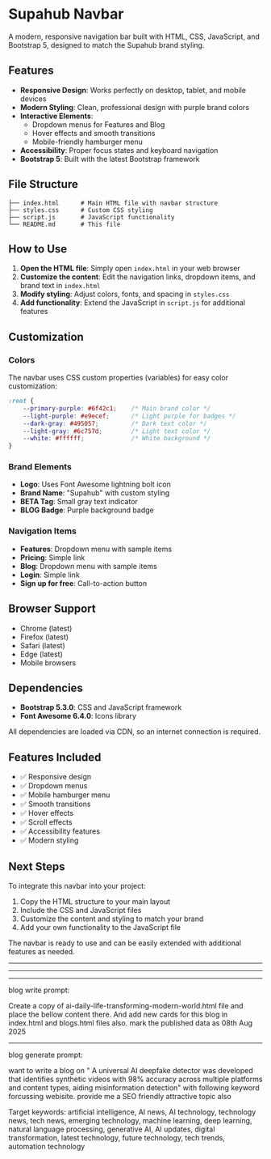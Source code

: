 # Supahub Navbar

A modern, responsive navigation bar built with HTML, CSS, JavaScript, and Bootstrap 5, designed to match the Supahub brand styling.

## Features

- **Responsive Design**: Works perfectly on desktop, tablet, and mobile devices
- **Modern Styling**: Clean, professional design with purple brand colors
- **Interactive Elements**: 
  - Dropdown menus for Features and Blog
  - Hover effects and smooth transitions
  - Mobile-friendly hamburger menu
- **Accessibility**: Proper focus states and keyboard navigation
- **Bootstrap 5**: Built with the latest Bootstrap framework

## File Structure

```
├── index.html      # Main HTML file with navbar structure
├── styles.css      # Custom CSS styling
├── script.js       # JavaScript functionality
└── README.md       # This file
```

## How to Use

1. **Open the HTML file**: Simply open `index.html` in your web browser
2. **Customize the content**: Edit the navigation links, dropdown items, and brand text in `index.html`
3. **Modify styling**: Adjust colors, fonts, and spacing in `styles.css`
4. **Add functionality**: Extend the JavaScript in `script.js` for additional features

## Customization

### Colors
The navbar uses CSS custom properties (variables) for easy color customization:

```css
:root {
    --primary-purple: #6f42c1;    /* Main brand color */
    --light-purple: #e9ecef;      /* Light purple for badges */
    --dark-gray: #495057;         /* Dark text color */
    --light-gray: #6c757d;        /* Light text color */
    --white: #ffffff;             /* White background */
}
```

### Brand Elements
- **Logo**: Uses Font Awesome lightning bolt icon
- **Brand Name**: "Supahub" with custom styling
- **BETA Tag**: Small gray text indicator
- **BLOG Badge**: Purple background badge

### Navigation Items
- **Features**: Dropdown menu with sample items
- **Pricing**: Simple link
- **Blog**: Dropdown menu with sample items
- **Login**: Simple link
- **Sign up for free**: Call-to-action button

## Browser Support

- Chrome (latest)
- Firefox (latest)
- Safari (latest)
- Edge (latest)
- Mobile browsers

## Dependencies

- **Bootstrap 5.3.0**: CSS and JavaScript framework
- **Font Awesome 6.4.0**: Icons library

All dependencies are loaded via CDN, so an internet connection is required.

## Features Included

- ✅ Responsive design
- ✅ Dropdown menus
- ✅ Mobile hamburger menu
- ✅ Smooth transitions
- ✅ Hover effects
- ✅ Scroll effects
- ✅ Accessibility features
- ✅ Modern styling

## Next Steps

To integrate this navbar into your project:

1. Copy the HTML structure to your main layout
2. Include the CSS and JavaScript files
3. Customize the content and styling to match your brand
4. Add your own functionality to the JavaScript file

The navbar is ready to use and can be easily extended with additional features as needed. 


---------------------------------
---------------------------------
---------------------------------

blog write prompt:

Create a copy of ai-daily-life-transforming-modern-world.html file and place the bellow content there. And add new cards for this blog in index.html and blogs.html files also.
mark the published data as 08th Aug 2025

---------------------------------
blog generate prompt:

want to write a blog on " A universal AI deepfake detector was developed that identifies synthetic videos with 98% accuracy across multiple platforms and content types, aiding misinformation detection" with following keyword forcussing webisite. provide me a SEO friendly attractive topic also

Target keywords: artificial intelligence, AI news, AI technology, technology news, tech news, emerging technology, machine learning, deep learning, natural language processing, generative AI, AI updates, digital transformation, latest technology, future technology, tech trends, automation technology